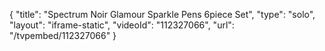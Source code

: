 {
    "title": "Spectrum Noir Glamour Sparkle Pens 6piece Set",
    "type": "solo",
    "layout": "iframe-static",
    "videoId": "112327066",
    "url": "\/tvpembed\/112327066"
}
